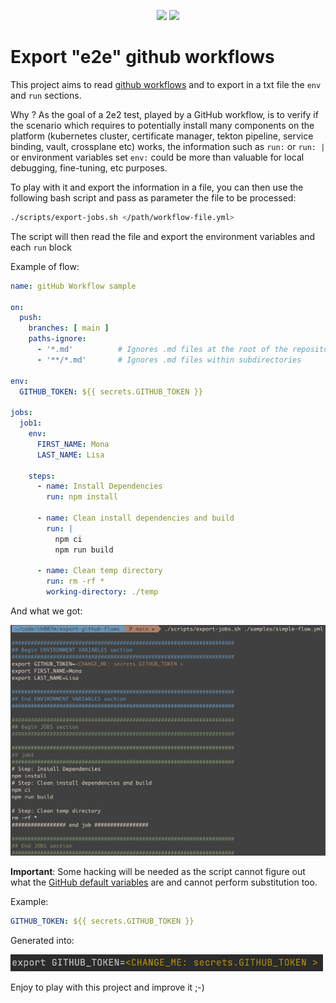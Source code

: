 <p align="center">
    <a href="https://github.com/ch007m/export-github-flows/graphs/contributors" alt="Contributors">
        <img src="https://img.shields.io/github/contributors/ch007m/export-github-flows"/></a>
    <a href="https://github.com/ch007m/export-github-flows/pulse" alt="Activity">
        <img src="https://img.shields.io/github/commit-activity/m/ch007m/export-github-flows"/></a>
</p>

# Export "e2e" github workflows

This project aims to read [github workflows](https://docs.github.com/en/actions/quickstart) and to export in a txt file the `env` and `run` sections.

Why ? As the goal of a 2e2 test, played by a GitHub workflow, is to verify if the scenario which requires to potentially install many
components on the platform (kubernetes cluster, certificate manager, tekton pipeline, service binding, vault, crossplane etc) 
works, the information such as `run:` or `run: |`  or environment variables set `env:` could be more than valuable
for local debugging, fine-tuning, etc purposes.

To play with it and export the information in a file, you can then use the following bash script and pass as parameter the file to be processed:
```bash
./scripts/export-jobs.sh </path/workflow-file.yml>
```
The script will then read the file and export the environment variables and each `run` block

Example of flow:
```yaml
name: gitHub Workflow sample

on:
  push:
    branches: [ main ]
    paths-ignore:
      - '*.md'          # Ignores .md files at the root of the repository
      - '**/*.md'       # Ignores .md files within subdirectories

env:
  GITHUB_TOKEN: ${{ secrets.GITHUB_TOKEN }}

jobs:
  job1:
    env:
      FIRST_NAME: Mona
      LAST_NAME: Lisa

    steps:
      - name: Install Dependencies
        run: npm install

      - name: Clean install dependencies and build
        run: |
          npm ci
          npm run build

      - name: Clean temp directory
        run: rm -rf *
        working-directory: ./temp
```

And what we got:

<img src="https://github.com/ch007m/export-github-flows/blob/main/images/sample-flow.png" width="700"/>


**Important**: Some hacking will be needed as the script cannot figure out what the [GitHub default variables](https://docs.github.com/en/actions/learn-github-actions/variables#default-environment-variables) are 
and cannot perform substitution too. 

Example:
```yaml
GITHUB_TOKEN: ${{ secrets.GITHUB_TOKEN }}
```
Generated into:

<img src="https://github.com/ch007m/export-github-flows/blob/main/images/sample-git-env.png" width="500"/>

Enjoy to play with this project and improve it ;-)